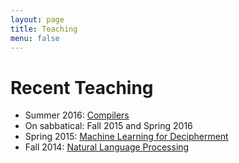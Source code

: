 ```yaml
---
layout: page
title: Teaching
menu: false
---
```


# Recent Teaching

* Summer 2016: [Compilers](http://anoopsarkar.github.io/compilers-class/)
* On sabbatical: Fall 2015 and Spring 2016
* Spring 2015: [Machine Learning for Decipherment](http://anoopsarkar.github.io/decipherment-class/)
* Fall 2014: [Natural Language Processing](http://anoopsarkar.github.io/nlp-class/)

